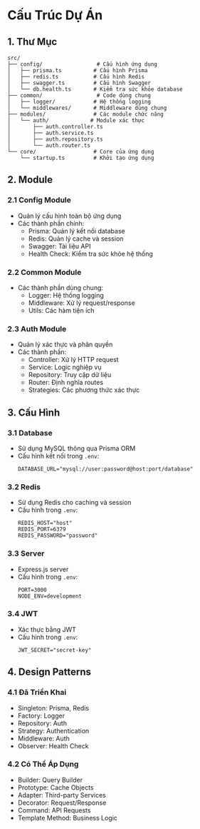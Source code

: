 # Cấu Trúc Dự Án

## 1. Thư Mục

```
src/
├── config/                 # Cấu hình ứng dụng
│   ├── prisma.ts          # Cấu hình Prisma
│   ├── redis.ts           # Cấu hình Redis
│   ├── swagger.ts         # Cấu hình Swagger
│   └── db.health.ts       # Kiểm tra sức khỏe database
├── common/                 # Code dùng chung
│   ├── logger/            # Hệ thống logging
│   └── middlewares/       # Middleware dùng chung
├── modules/               # Các module chức năng
│   └── auth/             # Module xác thực
│       ├── auth.controller.ts
│       ├── auth.service.ts
│       ├── auth.repository.ts
│       └── auth.router.ts
└── core/                  # Core của ứng dụng
    └── startup.ts         # Khởi tạo ứng dụng
```

## 2. Module

### 2.1 Config Module
- Quản lý cấu hình toàn bộ ứng dụng
- Các thành phần chính:
  - Prisma: Quản lý kết nối database
  - Redis: Quản lý cache và session
  - Swagger: Tài liệu API
  - Health Check: Kiểm tra sức khỏe hệ thống

### 2.2 Common Module
- Các thành phần dùng chung:
  - Logger: Hệ thống logging
  - Middleware: Xử lý request/response
  - Utils: Các hàm tiện ích

### 2.3 Auth Module
- Quản lý xác thực và phân quyền
- Các thành phần:
  - Controller: Xử lý HTTP request
  - Service: Logic nghiệp vụ
  - Repository: Truy cập dữ liệu
  - Router: Định nghĩa routes
  - Strategies: Các phương thức xác thực

## 3. Cấu Hình

### 3.1 Database
- Sử dụng MySQL thông qua Prisma ORM
- Cấu hình kết nối trong `.env`:
  ```
  DATABASE_URL="mysql://user:password@host:port/database"
  ```

### 3.2 Redis
- Sử dụng Redis cho caching và session
- Cấu hình trong `.env`:
  ```
  REDIS_HOST="host"
  REDIS_PORT=6379
  REDIS_PASSWORD="password"
  ```

### 3.3 Server
- Express.js server
- Cấu hình trong `.env`:
  ```
  PORT=3000
  NODE_ENV=development
  ```

### 3.4 JWT
- Xác thực bằng JWT
- Cấu hình trong `.env`:
  ```
  JWT_SECRET="secret-key"
  ```

## 4. Design Patterns

### 4.1 Đã Triển Khai
- Singleton: Prisma, Redis
- Factory: Logger
- Repository: Auth
- Strategy: Authentication
- Middleware: Auth
- Observer: Health Check

### 4.2 Có Thể Áp Dụng
- Builder: Query Builder
- Prototype: Cache Objects
- Adapter: Third-party Services
- Decorator: Request/Response
- Command: API Requests
- Template Method: Business Logic 
